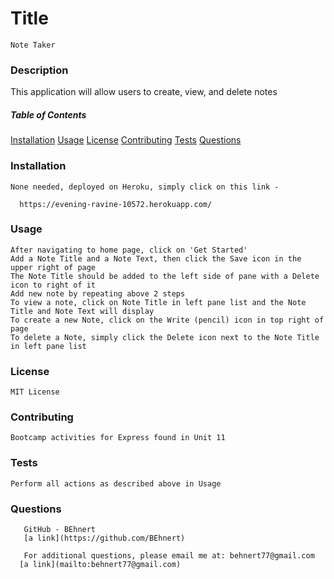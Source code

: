 
  # Title
    Note Taker
  ### Description
  This application will allow users to create, view, and delete notes

  ##### Table of Contents
   [Installation](#installation)
   [Usage](#usage)
   [License](#license)
   [Contributing](#contributing)
   [Tests](#tests)
   [Questions](#questions)
  
  ### Installation
    None needed, deployed on Heroku, simply click on this link - 

      https://evening-ravine-10572.herokuapp.com/
      
  ### Usage
    After navigating to home page, click on 'Get Started'
    Add a Note Title and a Note Text, then click the Save icon in the upper right of page
    The Note Title should be added to the left side of pane with a Delete icon to right of it
    Add new note by repeating above 2 steps
    To view a note, click on Note Title in left pane list and the Note Title and Note Text will display
    To create a new Note, click on the Write (pencil) icon in top right of page
    To delete a Note, simply click the Delete icon next to the Note Title in left pane list

  ### License
    MIT License
 
  ### Contributing
    Bootcamp activities for Express found in Unit 11

  ### Tests
    Perform all actions as described above in Usage

  ### Questions
       GitHub - BEhnert
       [a link](https://github.com/BEhnert)
      
       For additional questions, please email me at: behnert77@gmail.com
      [a link](mailto:behnert77@gmail.com)